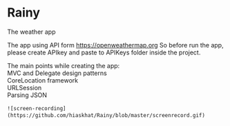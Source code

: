 # Rainy
The weather app

The app using API form https://openweathermap.org
So before run the app, please create APIkey and paste to APIKeys folder inside the project.

The main points while creating the app:  
MVC and Delegate design patterns  
CoreLocation framework  
URLSession  
Parsing JSON  
  
    
    ![screen-recording](https://github.com/hiaskhat/Rainy/blob/master/screenrecord.gif)
